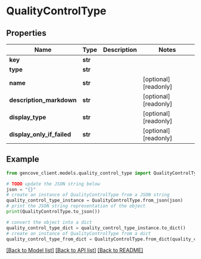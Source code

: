 # QualityControlType


## Properties

Name | Type | Description | Notes
------------ | ------------- | ------------- | -------------
**key** | **str** |  |
**type** | **str** |  |
**name** | **str** |  | [optional] [readonly]
**description_markdown** | **str** |  | [optional] [readonly]
**display_type** | **str** |  | [optional] [readonly]
**display_only_if_failed** | **str** |  | [optional] [readonly]

## Example

```python
from gencove_client.models.quality_control_type import QualityControlType

# TODO update the JSON string below
json = "{}"
# create an instance of QualityControlType from a JSON string
quality_control_type_instance = QualityControlType.from_json(json)
# print the JSON string representation of the object
print(QualityControlType.to_json())

# convert the object into a dict
quality_control_type_dict = quality_control_type_instance.to_dict()
# create an instance of QualityControlType from a dict
quality_control_type_from_dict = QualityControlType.from_dict(quality_control_type_dict)
```
[[Back to Model list]](../README.md#documentation-for-models) [[Back to API list]](../README.md#documentation-for-api-endpoints) [[Back to README]](../README.md)
